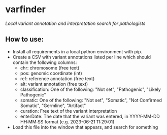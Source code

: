 # varfinder
*Local variant annotation and interpretation search for pathologists*

## How to use:
- Install all requirements in a local python environment with pip.
- Create a CSV with variant annotations listed per line which should contain the following columns:
  - chr: chromosome (free text)
  - pos: genomic coordinate (int)
  - ref: reference annotation (free text)
  - alt: variant annotation (free text)
  - classification: One of the following: "Not set", "Pathogenic", "Likely Pathogenic"
  - somatic: One of the following: "Not set", "Somatic", "Not Confirmed Somatic", "Germline", "Artifact"
  - curation: Free text of the variant interpretation
  - enterDate: The date that the variant was entered, in YYYY-MM-DD HH:MM:SS format (e.g. 2023-06-21 11:29:01)
- Load this file into the window that appears, and search for something
